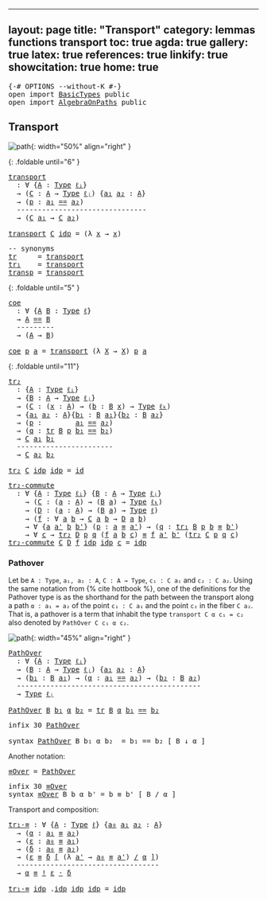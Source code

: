 
---
layout: page
title: "Transport"
category: lemmas functions transport
toc: true
agda: true
gallery: true
latex: true
references: true
linkify: true
showcitation: true
home: true
---

<div class="hide" >
<pre class="Agda">
<a id="221" class="Symbol">{-#</a> <a id="225" class="Keyword">OPTIONS</a> <a id="233" class="Pragma">--without-K</a> <a id="245" class="Symbol">#-}</a>
<a id="249" class="Keyword">open</a> <a id="254" class="Keyword">import</a> <a id="261" href="BasicTypes.html" class="Module">BasicTypes</a> <a id="272" class="Keyword">public</a>
<a id="279" class="Keyword">open</a> <a id="284" class="Keyword">import</a> <a id="291" href="AlgebraOnPaths.html" class="Module">AlgebraOnPaths</a> <a id="306" class="Keyword">public</a>
</pre>
</div>

## Transport

![path](/assets/ipe-images/transport-fiber-minihott.png){: width="50%" align="right" }

{: .foldable until="6" }
<pre class="Agda">
<a id="transport"></a><a id="472" href="Transport.html#472" class="Function">transport</a>
  <a id="484" class="Symbol">:</a> <a id="486" class="Symbol">∀</a> <a id="488" class="Symbol">{</a><a id="489" href="Transport.html#489" class="Bound">A</a> <a id="491" class="Symbol">:</a> <a id="493" href="Intro.html#1621" class="Function">Type</a> <a id="498" href="Intro.html#2063" class="Generalizable">ℓᵢ</a><a id="500" class="Symbol">}</a>
  <a id="504" class="Symbol">→</a> <a id="506" class="Symbol">(</a><a id="507" href="Transport.html#507" class="Bound">C</a> <a id="509" class="Symbol">:</a> <a id="511" href="Transport.html#489" class="Bound">A</a> <a id="513" class="Symbol">→</a> <a id="515" href="Intro.html#1621" class="Function">Type</a> <a id="520" href="Intro.html#2066" class="Generalizable">ℓⱼ</a><a id="522" class="Symbol">)</a> <a id="524" class="Symbol">{</a><a id="525" href="Transport.html#525" class="Bound">a₁</a> <a id="528" href="Transport.html#528" class="Bound">a₂</a> <a id="531" class="Symbol">:</a> <a id="533" href="Transport.html#489" class="Bound">A</a><a id="534" class="Symbol">}</a>
  <a id="538" class="Symbol">→</a> <a id="540" class="Symbol">(</a><a id="541" href="Transport.html#541" class="Bound">p</a> <a id="543" class="Symbol">:</a> <a id="545" href="Transport.html#525" class="Bound">a₁</a> <a id="548" href="BasicTypes.html#4564" class="Datatype Operator">==</a> <a id="551" href="Transport.html#528" class="Bound">a₂</a><a id="553" class="Symbol">)</a>
  <a id="557" class="Comment">-------------------------------</a>
  <a id="591" class="Symbol">→</a> <a id="593" class="Symbol">(</a><a id="594" href="Transport.html#507" class="Bound">C</a> <a id="596" href="Transport.html#525" class="Bound">a₁</a> <a id="599" class="Symbol">→</a> <a id="601" href="Transport.html#507" class="Bound">C</a> <a id="603" href="Transport.html#528" class="Bound">a₂</a><a id="605" class="Symbol">)</a>

<a id="608" href="Transport.html#472" class="Function">transport</a> <a id="618" href="Transport.html#618" class="Bound">C</a> <a id="620" href="BasicTypes.html#4619" class="InductiveConstructor">idp</a> <a id="624" class="Symbol">=</a> <a id="626" class="Symbol">(λ</a> <a id="629" href="Transport.html#629" class="Bound">x</a> <a id="631" class="Symbol">→</a> <a id="633" href="Transport.html#629" class="Bound">x</a><a id="634" class="Symbol">)</a>
</pre>

<pre class="Agda">
<a id="661" class="Comment">-- synonyms</a>
<a id="tr"></a><a id="673" href="Transport.html#673" class="Function">tr</a>     <a id="680" class="Symbol">=</a> <a id="682" href="Transport.html#472" class="Function">transport</a>
<a id="tr₁"></a><a id="692" href="Transport.html#692" class="Function">tr₁</a>    <a id="699" class="Symbol">=</a> <a id="701" href="Transport.html#472" class="Function">transport</a>
<a id="transp"></a><a id="711" href="Transport.html#711" class="Function">transp</a> <a id="718" class="Symbol">=</a> <a id="720" href="Transport.html#472" class="Function">transport</a>
</pre>

{: .foldable until="5" }
<pre class="Agda">
<a id="coe"></a><a id="780" href="Transport.html#780" class="Function">coe</a>
  <a id="786" class="Symbol">:</a> <a id="788" class="Symbol">∀</a> <a id="790" class="Symbol">{</a><a id="791" href="Transport.html#791" class="Bound">A</a> <a id="793" href="Transport.html#793" class="Bound">B</a> <a id="795" class="Symbol">:</a> <a id="797" href="Intro.html#1621" class="Function">Type</a> <a id="802" href="Intro.html#2061" class="Generalizable">ℓ</a><a id="803" class="Symbol">}</a>
  <a id="807" class="Symbol">→</a> <a id="809" href="Transport.html#791" class="Bound">A</a> <a id="811" href="BasicTypes.html#4564" class="Datatype Operator">==</a> <a id="814" href="Transport.html#793" class="Bound">B</a>
  <a id="818" class="Comment">---------</a>
  <a id="830" class="Symbol">→</a> <a id="832" class="Symbol">(</a><a id="833" href="Transport.html#791" class="Bound">A</a> <a id="835" class="Symbol">→</a> <a id="837" href="Transport.html#793" class="Bound">B</a><a id="838" class="Symbol">)</a>

<a id="841" href="Transport.html#780" class="Function">coe</a> <a id="845" href="Transport.html#845" class="Bound">p</a> <a id="847" href="Transport.html#847" class="Bound">a</a> <a id="849" class="Symbol">=</a> <a id="851" href="Transport.html#472" class="Function">transport</a> <a id="861" class="Symbol">(λ</a> <a id="864" href="Transport.html#864" class="Bound">X</a> <a id="866" class="Symbol">→</a> <a id="868" href="Transport.html#864" class="Bound">X</a><a id="869" class="Symbol">)</a> <a id="871" href="Transport.html#845" class="Bound">p</a> <a id="873" href="Transport.html#847" class="Bound">a</a>
</pre>

{: .foldable until="11"}
<pre class="Agda">
<a id="tr₂"></a><a id="925" href="Transport.html#925" class="Function">tr₂</a>
  <a id="931" class="Symbol">:</a> <a id="933" class="Symbol">{</a><a id="934" href="Transport.html#934" class="Bound">A</a> <a id="936" class="Symbol">:</a> <a id="938" href="Intro.html#1621" class="Function">Type</a> <a id="943" href="Intro.html#2063" class="Generalizable">ℓᵢ</a><a id="945" class="Symbol">}</a>
  <a id="949" class="Symbol">→</a> <a id="951" class="Symbol">{</a><a id="952" href="Transport.html#952" class="Bound">B</a> <a id="954" class="Symbol">:</a> <a id="956" href="Transport.html#934" class="Bound">A</a> <a id="958" class="Symbol">→</a> <a id="960" href="Intro.html#1621" class="Function">Type</a> <a id="965" href="Intro.html#2066" class="Generalizable">ℓⱼ</a><a id="967" class="Symbol">}</a>
  <a id="971" class="Symbol">→</a> <a id="973" class="Symbol">(</a><a id="974" href="Transport.html#974" class="Bound">C</a> <a id="976" class="Symbol">:</a> <a id="978" class="Symbol">(</a><a id="979" href="Transport.html#979" class="Bound">x</a> <a id="981" class="Symbol">:</a> <a id="983" href="Transport.html#934" class="Bound">A</a><a id="984" class="Symbol">)</a> <a id="986" class="Symbol">→</a> <a id="988" class="Symbol">(</a><a id="989" href="Transport.html#989" class="Bound">b</a> <a id="991" class="Symbol">:</a> <a id="993" href="Transport.html#952" class="Bound">B</a> <a id="995" href="Transport.html#979" class="Bound">x</a><a id="996" class="Symbol">)</a> <a id="998" class="Symbol">→</a> <a id="1000" href="Intro.html#1621" class="Function">Type</a> <a id="1005" href="Intro.html#2069" class="Generalizable">ℓₖ</a><a id="1007" class="Symbol">)</a>
  <a id="1011" class="Symbol">→</a> <a id="1013" class="Symbol">{</a><a id="1014" href="Transport.html#1014" class="Bound">a₁</a> <a id="1017" href="Transport.html#1017" class="Bound">a₂</a> <a id="1020" class="Symbol">:</a> <a id="1022" href="Transport.html#934" class="Bound">A</a><a id="1023" class="Symbol">}{</a><a id="1025" href="Transport.html#1025" class="Bound">b₁</a> <a id="1028" class="Symbol">:</a> <a id="1030" href="Transport.html#952" class="Bound">B</a> <a id="1032" href="Transport.html#1014" class="Bound">a₁</a><a id="1034" class="Symbol">}{</a><a id="1036" href="Transport.html#1036" class="Bound">b₂</a> <a id="1039" class="Symbol">:</a> <a id="1041" href="Transport.html#952" class="Bound">B</a> <a id="1043" href="Transport.html#1017" class="Bound">a₂</a><a id="1045" class="Symbol">}</a>
  <a id="1049" class="Symbol">→</a> <a id="1051" class="Symbol">(</a><a id="1052" href="Transport.html#1052" class="Bound">p</a> <a id="1054" class="Symbol">:</a>        <a id="1063" href="Transport.html#1014" class="Bound">a₁</a> <a id="1066" href="BasicTypes.html#4564" class="Datatype Operator">==</a> <a id="1069" href="Transport.html#1017" class="Bound">a₂</a><a id="1071" class="Symbol">)</a>
  <a id="1075" class="Symbol">→</a> <a id="1077" class="Symbol">(</a><a id="1078" href="Transport.html#1078" class="Bound">q</a> <a id="1080" class="Symbol">:</a> <a id="1082" href="Transport.html#673" class="Function">tr</a> <a id="1085" href="Transport.html#952" class="Bound">B</a> <a id="1087" href="Transport.html#1052" class="Bound">p</a> <a id="1089" href="Transport.html#1025" class="Bound">b₁</a> <a id="1092" href="BasicTypes.html#4564" class="Datatype Operator">==</a> <a id="1095" href="Transport.html#1036" class="Bound">b₂</a><a id="1097" class="Symbol">)</a>
  <a id="1101" class="Symbol">→</a> <a id="1103" href="Transport.html#974" class="Bound">C</a> <a id="1105" href="Transport.html#1014" class="Bound">a₁</a> <a id="1108" href="Transport.html#1025" class="Bound">b₁</a>
  <a id="1113" class="Comment">-----------------------</a>
  <a id="1139" class="Symbol">→</a> <a id="1141" href="Transport.html#974" class="Bound">C</a> <a id="1143" href="Transport.html#1017" class="Bound">a₂</a> <a id="1146" href="Transport.html#1036" class="Bound">b₂</a>

<a id="1150" href="Transport.html#925" class="Function">tr₂</a> <a id="1154" href="Transport.html#1154" class="Bound">C</a> <a id="1156" href="BasicTypes.html#4619" class="InductiveConstructor">idp</a> <a id="1160" href="BasicTypes.html#4619" class="InductiveConstructor">idp</a> <a id="1164" class="Symbol">=</a> <a id="1166" href="BasicFunctions.html#386" class="Function">id</a>
</pre>

<pre class="Agda">
<a id="tr₂-commute"></a><a id="1194" href="Transport.html#1194" class="Function">tr₂-commute</a>
  <a id="1208" class="Symbol">:</a> <a id="1210" class="Symbol">∀</a> <a id="1212" class="Symbol">{</a><a id="1213" href="Transport.html#1213" class="Bound">A</a> <a id="1215" class="Symbol">:</a> <a id="1217" href="Intro.html#1621" class="Function">Type</a> <a id="1222" href="Intro.html#2063" class="Generalizable">ℓᵢ</a><a id="1224" class="Symbol">}</a> <a id="1226" class="Symbol">{</a><a id="1227" href="Transport.html#1227" class="Bound">B</a> <a id="1229" class="Symbol">:</a> <a id="1231" href="Transport.html#1213" class="Bound">A</a> <a id="1233" class="Symbol">→</a> <a id="1235" href="Intro.html#1621" class="Function">Type</a> <a id="1240" href="Intro.html#2066" class="Generalizable">ℓⱼ</a><a id="1242" class="Symbol">}</a>
    <a id="1248" class="Symbol">→</a> <a id="1250" class="Symbol">(</a><a id="1251" href="Transport.html#1251" class="Bound">C</a> <a id="1253" class="Symbol">:</a> <a id="1255" class="Symbol">(</a><a id="1256" href="Transport.html#1256" class="Bound">a</a> <a id="1258" class="Symbol">:</a> <a id="1260" href="Transport.html#1213" class="Bound">A</a><a id="1261" class="Symbol">)</a> <a id="1263" class="Symbol">→</a> <a id="1265" class="Symbol">(</a><a id="1266" href="Transport.html#1227" class="Bound">B</a> <a id="1268" href="Transport.html#1256" class="Bound">a</a><a id="1269" class="Symbol">)</a> <a id="1271" class="Symbol">→</a> <a id="1273" href="Intro.html#1621" class="Function">Type</a> <a id="1278" href="Intro.html#2069" class="Generalizable">ℓₖ</a><a id="1280" class="Symbol">)</a>
    <a id="1286" class="Symbol">→</a> <a id="1288" class="Symbol">(</a><a id="1289" href="Transport.html#1289" class="Bound">D</a> <a id="1291" class="Symbol">:</a> <a id="1293" class="Symbol">(</a><a id="1294" href="Transport.html#1294" class="Bound">a</a> <a id="1296" class="Symbol">:</a> <a id="1298" href="Transport.html#1213" class="Bound">A</a><a id="1299" class="Symbol">)</a> <a id="1301" class="Symbol">→</a> <a id="1303" class="Symbol">(</a><a id="1304" href="Transport.html#1227" class="Bound">B</a> <a id="1306" href="Transport.html#1294" class="Bound">a</a><a id="1307" class="Symbol">)</a> <a id="1309" class="Symbol">→</a> <a id="1311" href="Intro.html#1621" class="Function">Type</a> <a id="1316" href="Intro.html#2061" class="Generalizable">ℓ</a><a id="1317" class="Symbol">)</a>
    <a id="1323" class="Symbol">→</a> <a id="1325" class="Symbol">(</a><a id="1326" href="Transport.html#1326" class="Bound">f</a> <a id="1328" class="Symbol">:</a> <a id="1330" class="Symbol">∀</a> <a id="1332" href="Transport.html#1332" class="Bound">a</a> <a id="1334" href="Transport.html#1334" class="Bound">b</a> <a id="1336" class="Symbol">→</a> <a id="1338" href="Transport.html#1251" class="Bound">C</a> <a id="1340" href="Transport.html#1332" class="Bound">a</a> <a id="1342" href="Transport.html#1334" class="Bound">b</a> <a id="1344" class="Symbol">→</a> <a id="1346" href="Transport.html#1289" class="Bound">D</a> <a id="1348" href="Transport.html#1332" class="Bound">a</a> <a id="1350" href="Transport.html#1334" class="Bound">b</a><a id="1351" class="Symbol">)</a>
    <a id="1357" class="Symbol">→</a> <a id="1359" class="Symbol">∀</a> <a id="1361" class="Symbol">{</a><a id="1362" href="Transport.html#1362" class="Bound">a</a> <a id="1364" href="Transport.html#1364" class="Bound">a&#39;</a> <a id="1367" href="Transport.html#1367" class="Bound">b</a> <a id="1369" href="Transport.html#1369" class="Bound">b&#39;</a><a id="1371" class="Symbol">}</a> <a id="1373" class="Symbol">(</a><a id="1374" href="Transport.html#1374" class="Bound">p</a> <a id="1376" class="Symbol">:</a> <a id="1378" href="Transport.html#1362" class="Bound">a</a> <a id="1380" href="BasicTypes.html#4750" class="Function Operator">≡</a> <a id="1382" href="Transport.html#1364" class="Bound">a&#39;</a><a id="1384" class="Symbol">)</a> <a id="1386" class="Symbol">→</a> <a id="1388" class="Symbol">(</a><a id="1389" href="Transport.html#1389" class="Bound">q</a> <a id="1391" class="Symbol">:</a> <a id="1393" href="Transport.html#692" class="Function">tr₁</a> <a id="1397" href="Transport.html#1227" class="Bound">B</a> <a id="1399" href="Transport.html#1374" class="Bound">p</a> <a id="1401" href="Transport.html#1367" class="Bound">b</a> <a id="1403" href="BasicTypes.html#4750" class="Function Operator">≡</a> <a id="1405" href="Transport.html#1369" class="Bound">b&#39;</a><a id="1407" class="Symbol">)</a>
    <a id="1413" class="Symbol">→</a> <a id="1415" class="Symbol">∀</a> <a id="1417" href="Transport.html#1417" class="Bound">c</a> <a id="1419" class="Symbol">→</a> <a id="1421" href="Transport.html#925" class="Function">tr₂</a> <a id="1425" href="Transport.html#1289" class="Bound">D</a> <a id="1427" href="Transport.html#1374" class="Bound">p</a> <a id="1429" href="Transport.html#1389" class="Bound">q</a> <a id="1431" class="Symbol">(</a><a id="1432" href="Transport.html#1326" class="Bound">f</a> <a id="1434" href="Transport.html#1362" class="Bound">a</a> <a id="1436" href="Transport.html#1367" class="Bound">b</a> <a id="1438" href="Transport.html#1417" class="Bound">c</a><a id="1439" class="Symbol">)</a> <a id="1441" href="BasicTypes.html#4750" class="Function Operator">≡</a> <a id="1443" href="Transport.html#1326" class="Bound">f</a> <a id="1445" href="Transport.html#1364" class="Bound">a&#39;</a> <a id="1448" href="Transport.html#1369" class="Bound">b&#39;</a> <a id="1451" class="Symbol">(</a><a id="1452" href="Transport.html#925" class="Function">tr₂</a> <a id="1456" href="Transport.html#1251" class="Bound">C</a> <a id="1458" href="Transport.html#1374" class="Bound">p</a> <a id="1460" href="Transport.html#1389" class="Bound">q</a> <a id="1462" href="Transport.html#1417" class="Bound">c</a><a id="1463" class="Symbol">)</a>
<a id="1465" href="Transport.html#1194" class="Function">tr₂-commute</a> <a id="1477" href="Transport.html#1477" class="Bound">C</a> <a id="1479" href="Transport.html#1479" class="Bound">D</a> <a id="1481" href="Transport.html#1481" class="Bound">f</a> <a id="1483" href="BasicTypes.html#4619" class="InductiveConstructor">idp</a> <a id="1487" href="BasicTypes.html#4619" class="InductiveConstructor">idp</a> <a id="1491" href="Transport.html#1491" class="Bound">c</a> <a id="1493" class="Symbol">=</a> <a id="1495" href="BasicTypes.html#4619" class="InductiveConstructor">idp</a>
</pre>

### Pathover

Let be `A : Type`, `a₁, a₂ : A`, `C : A → Type`, `c₁ : C a₁` and `c₂ : C a₂`.
Using the same notation from {% cite hottbook %}, one of the definitions for the
Pathover type is as the shorthand for the path between the transport along a
path `α : a₁ = a₂` of the point `c₁ : C a₁` and the point `c₂` in the fiber `C
a₂`. That is, a pathover is a term that inhabit the type `transport C α c₁ = c₂`
also denoted by `PathOver C c₁ α c₂`.

![path](/assets/ipe-images/pathover-3-minihott.png){: width="45%" align="right" }

<pre class="Agda">
<a id="PathOver"></a><a id="2056" href="Transport.html#2056" class="Function">PathOver</a>
  <a id="2067" class="Symbol">:</a> <a id="2069" class="Symbol">∀</a> <a id="2071" class="Symbol">{</a><a id="2072" href="Transport.html#2072" class="Bound">A</a> <a id="2074" class="Symbol">:</a> <a id="2076" href="Intro.html#1621" class="Function">Type</a> <a id="2081" href="Intro.html#2063" class="Generalizable">ℓᵢ</a><a id="2083" class="Symbol">}</a>
  <a id="2087" class="Symbol">→</a> <a id="2089" class="Symbol">(</a><a id="2090" href="Transport.html#2090" class="Bound">B</a> <a id="2092" class="Symbol">:</a> <a id="2094" href="Transport.html#2072" class="Bound">A</a> <a id="2096" class="Symbol">→</a> <a id="2098" href="Intro.html#1621" class="Function">Type</a> <a id="2103" href="Intro.html#2066" class="Generalizable">ℓⱼ</a><a id="2105" class="Symbol">)</a> <a id="2107" class="Symbol">{</a><a id="2108" href="Transport.html#2108" class="Bound">a₁</a> <a id="2111" href="Transport.html#2111" class="Bound">a₂</a> <a id="2114" class="Symbol">:</a> <a id="2116" href="Transport.html#2072" class="Bound">A</a><a id="2117" class="Symbol">}</a>
  <a id="2121" class="Symbol">→</a> <a id="2123" class="Symbol">(</a><a id="2124" href="Transport.html#2124" class="Bound">b₁</a> <a id="2127" class="Symbol">:</a> <a id="2129" href="Transport.html#2090" class="Bound">B</a> <a id="2131" href="Transport.html#2108" class="Bound">a₁</a><a id="2133" class="Symbol">)</a> <a id="2135" class="Symbol">→</a> <a id="2137" class="Symbol">(</a><a id="2138" href="Transport.html#2138" class="Bound">α</a> <a id="2140" class="Symbol">:</a> <a id="2142" href="Transport.html#2108" class="Bound">a₁</a> <a id="2145" href="BasicTypes.html#4564" class="Datatype Operator">==</a> <a id="2148" href="Transport.html#2111" class="Bound">a₂</a><a id="2150" class="Symbol">)</a> <a id="2152" class="Symbol">→</a> <a id="2154" class="Symbol">(</a><a id="2155" href="Transport.html#2155" class="Bound">b₂</a> <a id="2158" class="Symbol">:</a> <a id="2160" href="Transport.html#2090" class="Bound">B</a> <a id="2162" href="Transport.html#2111" class="Bound">a₂</a><a id="2164" class="Symbol">)</a>
  <a id="2168" class="Comment">--------------------------------------------</a>
  <a id="2215" class="Symbol">→</a> <a id="2217" href="Intro.html#1621" class="Function">Type</a> <a id="2222" href="Intro.html#2066" class="Generalizable">ℓⱼ</a>

<a id="2226" href="Transport.html#2056" class="Function">PathOver</a> <a id="2235" href="Transport.html#2235" class="Bound">B</a> <a id="2237" href="Transport.html#2237" class="Bound">b₁</a> <a id="2240" href="Transport.html#2240" class="Bound">α</a> <a id="2242" href="Transport.html#2242" class="Bound">b₂</a> <a id="2245" class="Symbol">=</a> <a id="2247" href="Transport.html#673" class="Function">tr</a> <a id="2250" href="Transport.html#2235" class="Bound">B</a> <a id="2252" href="Transport.html#2240" class="Bound">α</a> <a id="2254" href="Transport.html#2237" class="Bound">b₁</a> <a id="2257" href="BasicTypes.html#4564" class="Datatype Operator">==</a> <a id="2260" href="Transport.html#2242" class="Bound">b₂</a>
</pre>

<pre class="Agda">
<a id="2288" class="Keyword">infix</a> <a id="2294" class="Number">30</a> <a id="2297" href="Transport.html#2056" class="Function">PathOver</a>

<a id="2307" class="Keyword">syntax</a> <a id="2314" href="Transport.html#2056" class="Function">PathOver</a> <a id="2323" class="Bound">B</a> <a id="2325" class="Bound">b₁</a> <a id="2328" class="Bound">α</a> <a id="2330" class="Bound">b₂</a>  <a id="2334" class="Symbol">=</a> <a id="2336" class="Bound">b₁</a> <a id="2339" class="Function">==</a> <a id="2342" class="Bound">b₂</a> <a id="2345" class="Function">[</a> <a id="2347" class="Bound">B</a> <a id="2349" class="Function">↓</a> <a id="2351" class="Bound">α</a> <a id="2353" class="Function">]</a>
</pre>

Another notation:

<pre class="Agda">
<a id="≡Over"></a><a id="2399" href="Transport.html#2399" class="Function">≡Over</a> <a id="2405" class="Symbol">=</a> <a id="2407" href="Transport.html#2056" class="Function">PathOver</a>
</pre>

<pre class="Agda">
<a id="2441" class="Keyword">infix</a> <a id="2447" class="Number">30</a> <a id="2450" href="Transport.html#2399" class="Function">≡Over</a>
<a id="2456" class="Keyword">syntax</a> <a id="2463" href="Transport.html#2399" class="Function">≡Over</a> <a id="2469" class="Bound">B</a> <a id="2471" class="Bound">b</a> <a id="2473" class="Bound">α</a> <a id="2475" class="Bound">b&#39;</a> <a id="2478" class="Symbol">=</a> <a id="2480" class="Bound">b</a> <a id="2482" class="Function">≡</a> <a id="2484" class="Bound">b&#39;</a> <a id="2487" class="Function">[</a> <a id="2489" class="Bound">B</a> <a id="2491" class="Function">/</a> <a id="2493" class="Bound">α</a> <a id="2495" class="Function">]</a>
</pre>

Transport and composition:

<pre class="Agda">
<a id="tr₁-≡"></a><a id="2550" href="Transport.html#2550" class="Function">tr₁-≡</a> <a id="2556" class="Symbol">:</a> <a id="2558" class="Symbol">∀</a> <a id="2560" class="Symbol">{</a><a id="2561" href="Transport.html#2561" class="Bound">A</a> <a id="2563" class="Symbol">:</a> <a id="2565" href="Intro.html#1621" class="Function">Type</a> <a id="2570" href="Intro.html#2061" class="Generalizable">ℓ</a><a id="2571" class="Symbol">}</a> <a id="2573" class="Symbol">{</a><a id="2574" href="Transport.html#2574" class="Bound">a₀</a> <a id="2577" href="Transport.html#2577" class="Bound">a₁</a> <a id="2580" href="Transport.html#2580" class="Bound">a₂</a> <a id="2583" class="Symbol">:</a> <a id="2585" href="Transport.html#2561" class="Bound">A</a><a id="2586" class="Symbol">}</a>
  <a id="2590" class="Symbol">→</a> <a id="2592" class="Symbol">(</a><a id="2593" href="Transport.html#2593" class="Bound">α</a> <a id="2595" class="Symbol">:</a> <a id="2597" href="Transport.html#2577" class="Bound">a₁</a> <a id="2600" href="BasicTypes.html#4750" class="Function Operator">≡</a> <a id="2602" href="Transport.html#2580" class="Bound">a₂</a><a id="2604" class="Symbol">)</a>
  <a id="2608" class="Symbol">→</a> <a id="2610" class="Symbol">(</a><a id="2611" href="Transport.html#2611" class="Bound">ε</a> <a id="2613" class="Symbol">:</a> <a id="2615" href="Transport.html#2574" class="Bound">a₀</a> <a id="2618" href="BasicTypes.html#4750" class="Function Operator">≡</a> <a id="2620" href="Transport.html#2577" class="Bound">a₁</a><a id="2622" class="Symbol">)</a>
  <a id="2626" class="Symbol">→</a> <a id="2628" class="Symbol">(</a><a id="2629" href="Transport.html#2629" class="Bound">δ</a> <a id="2631" class="Symbol">:</a> <a id="2633" href="Transport.html#2574" class="Bound">a₀</a> <a id="2636" href="BasicTypes.html#4750" class="Function Operator">≡</a> <a id="2638" href="Transport.html#2580" class="Bound">a₂</a><a id="2640" class="Symbol">)</a>
  <a id="2644" class="Symbol">→</a> <a id="2646" class="Symbol">(</a><a id="2647" href="Transport.html#2611" class="Bound">ε</a> <a id="2649" href="Transport.html#2399" class="Function">≡</a> <a id="2651" href="Transport.html#2629" class="Bound">δ</a> <a id="2653" href="Transport.html#2399" class="Function">[</a> <a id="2655" class="Symbol">(λ</a> <a id="2658" href="Transport.html#2658" class="Bound">a&#39;</a> <a id="2661" class="Symbol">→</a> <a id="2663" href="Transport.html#2574" class="Bound">a₀</a> <a id="2666" href="BasicTypes.html#4750" class="Function Operator">≡</a> <a id="2668" href="Transport.html#2658" class="Bound">a&#39;</a><a id="2670" class="Symbol">)</a> <a id="2672" href="Transport.html#2399" class="Function">/</a> <a id="2674" href="Transport.html#2593" class="Bound">α</a> <a id="2676" href="Transport.html#2399" class="Function">]</a><a id="2677" class="Symbol">)</a>
  <a id="2681" class="Comment">----------------------------------</a>
  <a id="2718" class="Symbol">→</a> <a id="2720" href="Transport.html#2593" class="Bound">α</a> <a id="2722" href="BasicTypes.html#4750" class="Function Operator">≡</a> <a id="2724" href="BasicFunctions.html#3165" class="Function Operator">!</a> <a id="2726" href="Transport.html#2611" class="Bound">ε</a> <a id="2728" href="BasicFunctions.html#2759" class="Function Operator">·</a> <a id="2730" href="Transport.html#2629" class="Bound">δ</a>

<a id="2733" href="Transport.html#2550" class="Function">tr₁-≡</a> <a id="2739" href="BasicTypes.html#4619" class="InductiveConstructor">idp</a> <a id="2743" class="DottedPattern Symbol">.</a><a id="2744" href="BasicTypes.html#4619" class="DottedPattern InductiveConstructor">idp</a> <a id="2748" href="BasicTypes.html#4619" class="InductiveConstructor">idp</a> <a id="2752" href="BasicTypes.html#4619" class="InductiveConstructor">idp</a> <a id="2756" class="Symbol">=</a> <a id="2758" href="BasicTypes.html#4619" class="InductiveConstructor">idp</a>
</pre>
